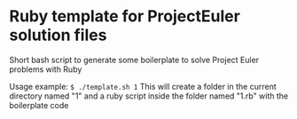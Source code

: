 # Ruby template for ProjectEuler solution files
Short bash script to generate some boilerplate to solve Project Euler problems with Ruby

Usage example: 
`$ ./template.sh 1`
This will create a folder in the current directory named "1" and a ruby script inside the folder named "1.rb" with the boilerplate code
